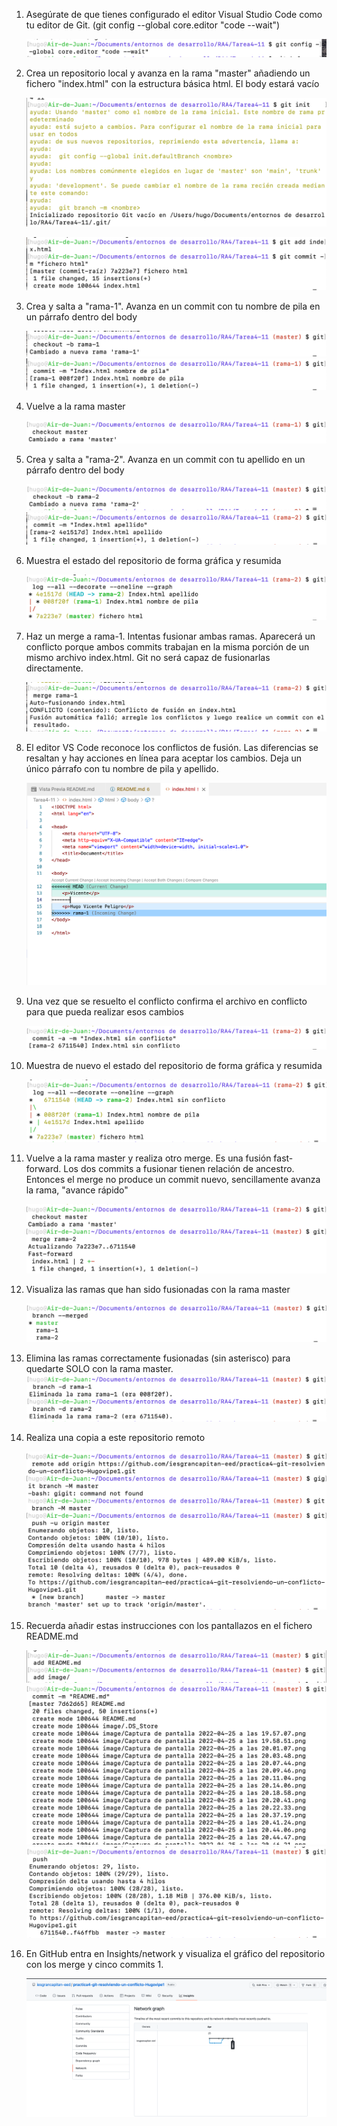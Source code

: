 1. Asegúrate de que tienes configurado el editor Visual Studio Code como tu editor de Git. (git config --global core.editor "code --wait")

    ![Editor](image/Captura%20de%20pantalla%202022-04-25%20a%20las%2020.01.07.png)

2. Crea un repositorio local y avanza en la rama "master" añadiendo un fichero "index.html" con la estructura básica html. El body estará vacío

    ![GitInit](image/Captura%20de%20pantalla%202022-04-25%20a%20las%2019.57.07.png)

    ![GitCommit](image/Captura%20de%20pantalla%202022-04-25%20a%20las%2019.58.51.png)
3. Crea y salta a "rama-1". Avanza en un commit con tu nombre de pila en un párrafo dentro del body

    ![gitBranch](image/Captura%20de%20pantalla%202022-04-25%20a%20las%2020.03.48.png)
    ![GitCommit](image/Captura%20de%20pantalla%202022-04-25%20a%20las%2020.07.44.png)
4. Vuelve a la rama master

    ![GitCheckout](image/Captura%20de%20pantalla%202022-04-25%20a%20las%2020.09.46.png)
5. Crea y salta a "rama-2". Avanza en un commit con tu apellido en un párrafo dentro del body

    ![GitBranch](image/Captura%20de%20pantalla%202022-04-25%20a%20las%2020.11.04.png)
    ![GitImage](image/Captura%20de%20pantalla%202022-04-25%20a%20las%2020.14.06.png)
6. Muestra el estado del repositorio de forma gráfica y resumida

    ![GitLog](image/Captura%20de%20pantalla%202022-04-25%20a%20las%2020.18.58.png)
7. Haz un merge a rama-1. Intentas fusionar ambas ramas. Aparecerá un conflicto porque ambos commits trabajan en la misma porción <body></body> de un mismo archivo index.html. Git no será capaz de fusionarlas directamente.

    ![GitMerge](image/Captura%20de%20pantalla%202022-04-25%20a%20las%2020.20.41.png)

8. El editor VS Code reconoce los conflictos de fusión. Las diferencias se resaltan y hay acciones en línea para aceptar los cambios. Deja un único párrafo con tu nombre de pila y apellido.

    ![Editor](image/Captura%20de%20pantalla%202022-04-25%20a%20las%2020.22.33.png)
9.  Una vez que se resuelto el conflicto confirma el archivo en conflicto para que pueda realizar esos cambios

    ![GitCommit](image/Captura%20de%20pantalla%202022-04-25%20a%20las%2020.37.19.png)
10. Muestra de nuevo el estado del repositorio de forma gráfica y resumida
    
    ![ModoGráfico](image/Captura%20de%20pantalla%202022-04-25%20a%20las%2020.41.24.png)
11. Vuelve a la rama master y realiza otro merge. Es una fusión fast-forward. Los dos commits a fusionar tienen relación de ancestro. Entonces el merge no produce un commit nuevo, sencillamente avanza la rama, "avance rápido"

    ![GitCheckoutGitMerge](image/Captura%20de%20pantalla%202022-04-25%20a%20las%2020.44.47.png)
12. Visualiza las ramas que han sido fusionadas con la rama master

    ![GitBranch](image/Captura%20de%20pantalla%202022-04-25%20a%20las%2020.46.21.png)
13. Elimina las ramas correctamente fusionadas (sin asterisco) para quedarte SOLO con la rama master.
    ![GitBranch](image/Captura%20de%20pantalla%202022-04-25%20a%20las%2020.49.24.png)

14. Realiza una copia a este repositorio remoto

    ![GitRemote](image/Captura%20de%20pantalla%202022-04-25%20a%20las%2020.53.24.png)
15. Recuerda añadir estas instrucciones con los pantallazos en el fichero README.md

    ![GitAdd](image/Captura%20de%20pantalla%202022-04-25%20a%20las%2020.56.10.png)
    ![GitCommit](image/Captura%20de%20pantalla%202022-04-25%20a%20las%2020.56.21.png)
    ![GitPush](image/Captura%20de%20pantalla%202022-04-25%20a%20las%2021.00.08.png)
16. En GitHub entra en Insights/network y visualiza el gráfico del repositorio con los merge y cinco commits  1.

    ![Insights](image/Captura%20de%20pantalla%202022-04-25%20a%20las%2021.01.27.png)

